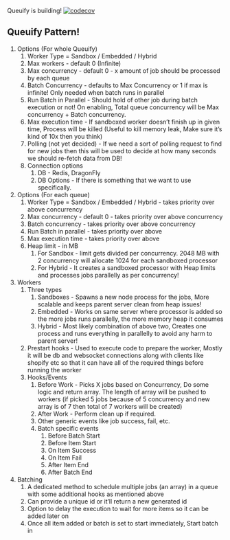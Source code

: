 Queuify is building!
[![codecov](https://codecov.io/gh/Mr0nline/queuify/graph/badge.svg?token=HTYAPT9VM1)](https://codecov.io/gh/Mr0nline/queuify)

## Queuify Pattern!

1. Options (For whole Queuify)
   1. Worker Type = Sandbox / Embedded / Hybrid
   2. Max workers - default 0 (Infinite)
   3. Max concurrency - default 0 - x amount of job should be processed by each queue
   4. Batch Concurrency - defaults to Max Concurrency or 1 if max is infinite! Only needed when batch runs in parallel
   5. Run Batch in Parallel - Should hold of other job during batch execution or not! On enabling, Total queue concurrency will be Max concurrency + Batch concurrency.
   6. Max execution time - If sandboxed worker doesn’t finish up in given time, Process will be killed (Useful to kill memory leak, Make sure it’s kind of 10x then you think)
   7. Polling (not yet decided) - If we need a sort of polling request to find for new jobs then this will be used to decide at how many seconds we should re-fetch data from DB!
   8. Connection options
      1. DB - Redis, DragonFly
      2. DB Options - If there is something that we want to use specifically.
2. Options (For each queue)
   1. Worker Type = Sandbox / Embedded / Hybrid - takes priority over above concurrency
   2. Max concurrency - default 0 - takes priority over above concurrency
   3. Batch concurrency - takes priority over above concurrency
   4. Run Batch in parallel - takes priority over above
   5. Max execution time - takes priority over above
   6. Heap limit - in MB
      1. For Sandbox - limit gets divided per concurrency. 2048 MB with 2 concurrency will allocate 1024 for each sandboxed processor
      2. For Hybrid - It creates a sandboxed processor with Heap limits and processes jobs parallelly as per concurrency!
3. Workers
   1. Three types
      1. Sandboxes - Spawns a new node process for the jobs, More scalable and keeps parent server clean from heap issues!
      2. Embedded - Works on same server where processor is added so the more jobs runs parallelly, the more memory heap it consumes
      3. Hybrid - Most likely combination of above two, Creates one process and runs everything in parallelly to avoid any harm to parent server!
   2. Prestart hooks - Used to execute code to prepare the worker, Mostly it will be db and websocket connections along with clients like shopify etc so that it can have all of the required things before running the worker
   3. Hooks/Events
      1. Before Work - Picks X jobs based on Concurrency, Do some logic and return array. The length of array will be pushed to workers (if picked 5 jobs because of 5 concurrency and new array is of 7 then total of 7 workers will be created)
      2. After Work - Perform clean up if required.
      3. Other generic events like job success, fail, etc.
      4. Batch specific events
         1. Before Batch Start
         2. Before Item Start
         3. On Item Success
         4. On Item Fail
         5. After Item End
         6. After Batch End
4. Batching
   1. A dedicated method to schedule multiple jobs (an array) in a queue with some additional hooks as mentioned above
   2. Can provide a unique id or it’ll return a new generated id
   3. Option to delay the execution to wait for more items so it can be added later on
   4. Once all item added or batch is set to start immediately, Start batch in

